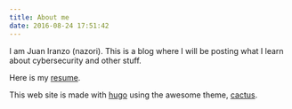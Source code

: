 ```yaml
---
title: About me
date: 2016-08-24 17:51:42
---
```


I am Juan Iranzo (nazori). This is a blog where I will be posting what I learn about cybersecurity and other stuff. 

Here is my [resume](/juaireg-resume.pdf).

This web site is made with [hugo](https://gohugo.io/) using the awesome theme, [cactus](https://github.com/monkeyWzr/hugo-theme-cactus).
 

